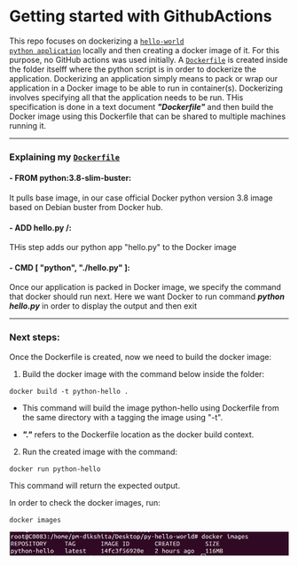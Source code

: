 # Getting started with GithubActions

This repo focuses on dockerizing a <a href="https://github.com/pm-dikshita/Start-with-GithubActions/blob/main/hello.py"><code>hello-world python application</code></a> locally and then creating a docker image of it. For this purpose, no GitHub actions was used initially. A <a href="https://github.com/pm-dikshita/Start-with-GithubActions/blob/main/Dockerfile"><code>Dockerfile</code></a> is created inside the folder itselff where the python script is in order to dockerize the application. Dockerizing an application simply means to pack or wrap our application in a Docker image to be able to run in container(s). Dockerizing involves specifying all that the application needs to be run. THis specification is done in a text document ***"Dockerfile"*** and then build the Docker image using this Dockerfile that can be shared to multiple machines running it.

*********************

### Explaining my <a href="https://github.com/pm-dikshita/Start-with-GithubActions/blob/main/Dockerfile"><code>Dockerfile</code></a>


#### - FROM python:3.8-slim-buster:

It pulls base image, in our case official Docker python version 3.8 image based on Debian buster from Docker hub.

#### - ADD hello.py /:

THis step adds our python app "hello.py" to the Docker image

#### - CMD [ "python", "./hello.py" ]:

Once our application is packed in Docker image, we specify the command that docker should run next. Here we want Docker to run command ***python hello.py*** in order to display the output and then exit

*********************


### Next steps:

Once the Dockerfile is created, now we need to build the docker image:

1. Build the docker image with the command below inside the folder:

```
docker build -t python-hello .
```

- This command will build the image python-hello using Dockerfile from the same directory with a tagging the image using "-t". 

- ***"."*** refers to the Dockerfile location as the docker build context.

2. Run the created image with the command:

```
docker run python-hello
```
This command will return the expected output.

In order to check the docker images, run:

```
docker images
```
<img src="https://github.com/pm-dikshita/Start-with-GithubActions/blob/main/images/docker-images.png">
